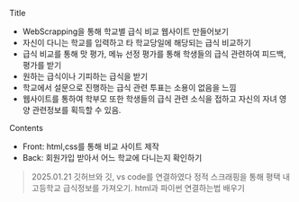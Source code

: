 Title
- WebScrapping을 통해 학교별 급식 비교 웹사이트 만들어보기
- 자신이 다니는 학교를 입력하고 타 학교당일에 해당되는 급식 비교하기
- 급식 비교를 통해 맛 평가, 메뉴 선정 평가를 통해 학생들의 급식 관련하여 피드백, 평가를 받기
- 원하는 급식이나 기피하는 급식을 받기
- 학교에서 설문으로 진행하는 급식 관련 투표는 소용이 없음을 느낌
- 웹사이트를 통하여 학부모 또한 학생들의 급식 관련 소식을 접하고 자신의 자녀 영양 관련정보를 획득할 수 있음.

Contents
- Front: html,css를 통해 비교 사이트 제작
- Back: 회원가입 받아서 어느 학교에 다니는지 확인하기

> 2025.01.21
깃허브와 깃, vs code를 연결하였다
정적 스크래핑을 통해 평택 내 고등학교 급식정보를 가져오기.
html과 파이썬 연결하는법 배우기